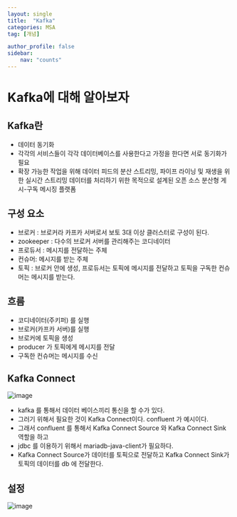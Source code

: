 ```yaml
---
layout: single
title:  "Kafka"
categories: MSA
tag: [개념]

author_profile: false
sidebar:
    nav: "counts"
---
```


# Kafka에 대해 알아보자

## Kafka란

- 데이터 동기화
- 각각의 서비스들이 각각 데이터베이스를 사용한다고 가정을 한다면 서로 동기화가 필요
- 확장 가능한 작업을 위해 데이터 피드의 분산 스트리밍, 파이프 라이닝 및 재생을 위한 실시간 스트리밍 데이터를 처리하기 위한 목적으로 설계된 오픈 소스 분산형 게시-구독 메시징 플랫폼

## 구성 요소

- 브로커 : 브로커라 카프카 서버로서 보토 3대 이상 클러스터로 구성이 된다.
- zookeeper : 다수의 브로커 서버를 관리해주는 코디네이터
- 프로듀서 : 메시지를 전달하는 주체
- 컨슈머: 메시지를 받는 주체
- 토픽 : 브로커 안에 생성, 프로듀서는 토픽에 메시지를 전달하고 토픽을 구독한 컨슈머는 메시지를 받는다.

## 흐름

- 코디네이터(주키퍼) 를 실행
- 브로커(카프카 서버)를 실행
- 브로커에 토픽을 생성
- producer 가 토픽에게 메시지를 전달
- 구독한 컨슈머는 메시지를 수신

## Kafka Connect

![image](https://user-images.githubusercontent.com/108928206/228863762-f0fc69f7-5a33-42ed-8ae5-fbb110aa72e9.png)

- kafka 를 통해서 데이터 베이스끼리 통신을 할 수가 있다.
- 그러기 위해서 필요한 것이 Kafka Connect이다. confluent 가 예시이다.
- 그래서 confluent 를 통해서 Kafka Connect Source 와 Kafka Connect Sink 역할을 하고
- jdbc 를 이용하기 위해서 mariadb-java-client가 필요하다.
- Kafka Connect Source가 데이터를 토픽으로 전달하고 Kafka Connect Sink가 토픽의 데이터를 db 에 전달한다.

## 설정

![image](https://user-images.githubusercontent.com/108928206/228910304-d85fea0d-3357-4bf4-bfa4-0e4f76a8b9e9.png)


